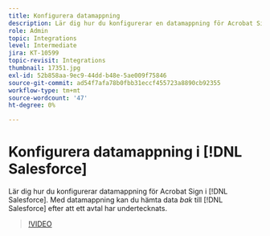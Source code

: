 ```yaml
---
title: Konfigurera datamappning
description: Lär dig hur du konfigurerar en datamappning för Acrobat Sign i [!DNL Salesforce]
role: Admin
topic: Integrations
level: Intermediate
jira: KT-10599
topic-revisit: Integrations
thumbnail: 17351.jpg
exl-id: 52b858aa-9ec9-44dd-b48e-5ae009f75846
source-git-commit: ad54f7afa78b0fbb31eccf455723a8890cb92355
workflow-type: tm+mt
source-wordcount: '47'
ht-degree: 0%

---
```


# Konfigurera datamappning i [!DNL Salesforce]

Lär dig hur du konfigurerar datamappning för Acrobat Sign i [!DNL Salesforce]. Med datamappning kan du hämta data _bak_ till [!DNL Salesforce] efter att ett avtal har undertecknats.

>[!VIDEO](https://video.tv.adobe.com/v/3409073?quality=12&learn=on&hidetitle=true)
